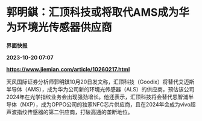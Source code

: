 # 郭明錤：汇顶科技或将取代AMS成为华为环境光传感器供应商
**界面快报**

**2023-10-20 07:07**

**https://www.jiemian.com/article/10260217.html**

天风国际证券分析师郭明錤10月20日发文称，汇顶科技（Goodix）将替代艾迈斯半导体（AMS），成为华为公司新的环境光传感器（ALS）的供应商，预估该公司2024年在光学指纹业务会出现强劲增长。他还表示，汇顶科技将会替代恩智浦半导体（NXP），成为OPPO公司的独家NFC芯片供应商，且在2024年会成为vivo超声波指纹传感器的第二供应商，打破高通的垄断地位。